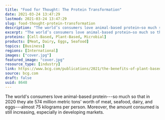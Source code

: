 ```yaml
---
title: "Food for Thought: The Protein Transformation"
date: 2021-03-24 13:47:29
lastmod: 2021-03-24 13:47:29
slug: food-thought-protein-transformation
description: "The world’s consumers love animal-based protein—so much so that in 2020 they ate 574 million metric tons’ worth of meat, seafood, dairy, and eggs—almost 75 kilograms per person. Moreover, the amount consumed is still increasing, especially in developing&nbsp;markets."
excerpt: "The world’s consumers love animal-based protein—so much so that in 2020 they ate 574 million metric tons’ worth of meat, seafood, dairy, and eggs—almost 75 kilograms per person. Moreover, the amount consumed is still increasing, especially in developing&nbsp;markets."
proteins: [Cell-Based, Plant-Based, Microbial]
products: [Meat, Dairy, Eggs, Seafood]
topics: [Business]
regions: [International]
images: ["cover.jpg"]
featured_image: "cover.jpg"
resource_type: [industry]
link: https://www.bcg.com/publications/2021/the-benefits-of-plant-based-meats
source: bcg.com
draft: false
uuid: 8648
---
```

The world's consumers love animal-based protein---so much so that in
2020 they ate 574 million metric tons' worth of meat, seafood, dairy,
and eggs---almost 75 kilograms per person. Moreover, the amount consumed
is still increasing, especially in developing markets.
